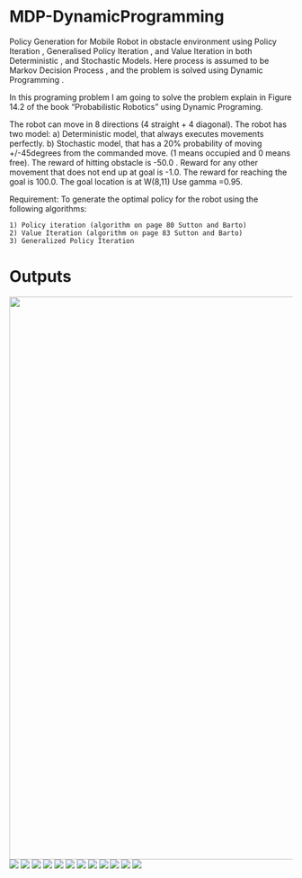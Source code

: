 # MDP-DynamicProgramming
Policy Generation for Mobile Robot in obstacle environment using Policy Iteration , Generalised Policy Iteration , and Value Iteration  in both Deterministic , and Stochastic Models. Here process is assumed to be Markov Decision Process , and the problem is solved using Dynamic Programming .

In this programing problem I am going to solve the problem explain in Figure 14.2 of the book “Probabilistic Robotics” using Dynamic Programing. 

The robot can move in 8 directions (4 straight + 4 diagonal). The robot has two model:
    a) Deterministic model, that always executes movements perfectly.
    b) Stochastic model, that has a 20% probability of moving +/-45degrees from the commanded move.
(1 means occupied and 0 means free).
The reward of hitting obstacle is -50.0 .
Reward for any other movement that does not end up at goal is -1.0.
The reward for reaching the goal is 100.0.
The goal location is at W(8,11)
Use gamma =0.95.

Requirement: To generate the optimal policy for the robot using the following algorithms:

    1) Policy iteration (algorithm on page 80 Sutton and Barto)
    2) Value Iteration (algorithm on page 83 Sutton and Barto)
    3) Generalized Policy Iteration
    
# Outputs 
<img src="https://github.com/shivakumar-tekumatla/MDP-DynamicProgramming/blob/master/Outputs/policy_iteration.gif" width="1000">

<img src="https://github.com/shivakumar-tekumatla/MDP-DynamicProgramming/blob/master/Outputs/policy_determinisitc_policy_iteration.png">

<img src="https://github.com/shivakumar-tekumatla/MDP-DynamicProgramming/blob/master/Outputs/Value_determinisitc_policy_iteration.png">

<img src="https://github.com/shivakumar-tekumatla/MDP-DynamicProgramming/blob/master/Outputs/policy_deterministic_GPI.png">

<img src="https://github.com/shivakumar-tekumatla/MDP-DynamicProgramming/blob/master/Outputs/value_determinisitc_GPI.png">

<img src="https://github.com/shivakumar-tekumatla/MDP-DynamicProgramming/blob/master/Outputs/policy_deterministic_value_iteration.png">

<img src="https://github.com/shivakumar-tekumatla/MDP-DynamicProgramming/blob/master/Outputs/value_determinisitc_value_iteration.png">

<img src="https://github.com/shivakumar-tekumatla/MDP-DynamicProgramming/blob/master/Outputs/policy_stochastic_policy_iteration.png">

<img src="https://github.com/shivakumar-tekumatla/MDP-DynamicProgramming/blob/master/Outputs/value_stochastic_policy_iteration.png">

<img src="https://github.com/shivakumar-tekumatla/MDP-DynamicProgramming/blob/master/Outputs/policy_stochastic_gpi.png">

<img src="https://github.com/shivakumar-tekumatla/MDP-DynamicProgramming/blob/master/Outputs/value_stochastic_gpi.png">

<img src="https://github.com/shivakumar-tekumatla/MDP-DynamicProgramming/blob/master/Outputs/policy_stochastic_value_iteration.png">

<img src="https://github.com/shivakumar-tekumatla/MDP-DynamicProgramming/blob/master/Outputs/value_stochastic_value_iteration.png">
